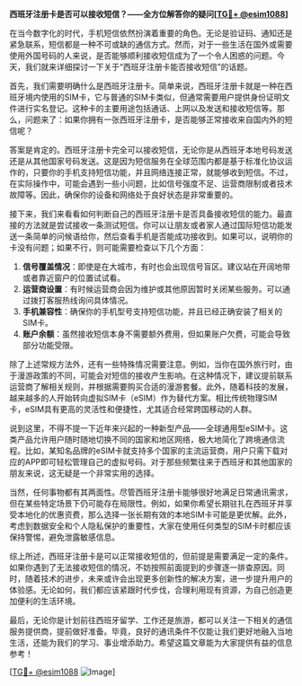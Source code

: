 **西班牙注册卡是否可以接收短信？——全方位解答你的疑问[[TG💪+ @esim1088](https://t.me/s/esim1088)]**

在当今数字化的时代，手机短信依然扮演着重要的角色。无论是验证码、通知还是紧急联系，短信都是一种不可或缺的通信方式。然而，对于一些生活在国外或需要使用外国号码的人来说，是否能够顺利接收短信成为了一个令人困惑的问题。今天，我们就来详细探讨一下关于“西班牙注册卡能否接收短信”的话题。

首先，我们需要明确什么是西班牙注册卡。简单来说，西班牙注册卡就是一种在西班牙境内使用的SIM卡，它与普通的SIM卡类似，但通常需要用户提供身份证明文件进行实名登记。这种卡的主要用途包括通话、上网以及发送和接收短信等。那么，问题来了：如果你拥有一张西班牙注册卡，是否能够正常接收来自国内外的短信呢？

答案是肯定的。西班牙注册卡完全可以接收短信，无论你是从西班牙本地号码发送还是从其他国家号码发送。这是因为短信服务在全球范围内都是基于标准化协议运作的，只要你的手机支持短信功能，并且网络连接正常，就能够收到短信。不过，在实际操作中，可能会遇到一些小问题，比如信号强度不足、运营商限制或者技术故障等。因此，确保你的设备和网络处于良好状态是非常重要的。

接下来，我们来看看如何判断自己的西班牙注册卡是否具备接收短信的能力。最直接的方法就是尝试接收一条测试短信。你可以让朋友或者家人通过国际短信功能发送一条简单的问候语给你，然后查看手机是否能成功接收到。如果可以，说明你的卡没有问题；如果不行，则可能需要检查以下几个方面：

1. **信号覆盖情况**：即使是在大城市，有时也会出现信号盲区。建议站在开阔地带或者靠近窗户的位置试试看。
2. **运营商设置**：有时候运营商会因为维护或其他原因暂时关闭某些服务。可以通过拨打客服热线询问具体情况。
3. **手机兼容性**：确保你的手机型号支持短信功能，并且已经正确安装了相关的SIM卡。
4. **账户余额**：虽然接收短信本身不需要额外费用，但如果账户欠费，可能会导致部分功能受限。

除了上述常规方法外，还有一些特殊情况需要注意。例如，当你在国外旅行时，由于漫游政策的不同，可能会对短信的接收产生影响。在这种情况下，建议提前联系运营商了解相关规则，并根据需要购买合适的漫游套餐。此外，随着科技的发展，越来越多的人开始转向虚拟SIM卡（eSIM）作为替代方案。相比传统物理SIM卡，eSIM具有更高的灵活性和便捷性，尤其适合经常跨国移动的人群。

说到这里，不得不提一下近年来兴起的一种新型产品——全球通用型eSIM卡。这类产品允许用户随时随地切换不同的国家和地区网络，极大地简化了跨境通信流程。比如，某知名品牌的eSIM卡就支持多个国家的主流运营商，用户只需下载对应的APP即可轻松管理自己的虚拟号码。对于那些频繁往来于西班牙和其他国家的朋友来说，这无疑是一个非常实用的选择。

当然，任何事物都有其两面性。尽管西班牙注册卡能够很好地满足日常通讯需求，但在某些特定场景下仍可能存在局限性。例如，如果你希望长期驻扎在西班牙并享受本地化的优惠资费，那么选择一张长期有效的本地SIM卡可能是更优解。此外，考虑到数据安全和个人隐私保护的重要性，大家在使用任何类型的SIM卡时都应该保持警惕，避免泄露敏感信息。

综上所述，西班牙注册卡是可以正常接收短信的，但前提是需要满足一定的条件。如果你遇到了无法接收短信的情况，不妨按照前面提到的步骤逐一排查原因。同时，随着技术的进步，未来或许会出现更多创新性的解决方案，进一步提升用户的体验感。无论如何，我们都应该紧跟时代步伐，合理利用现有资源，为自己创造更加便利的生活环境。

最后，无论你是计划前往西班牙留学、工作还是旅游，都可以关注一下相关的通信服务提供商，提前做好准备。毕竟，良好的通讯条件不仅能让我们更好地融入当地生活，还能为我们的学习、事业增添助力。希望这篇文章能为大家提供有益的信息参考！

[[TG💪+ @esim1088](https://t.me/s/esim1088) ![Image](https://i.postimg.cc/4NQfJmqS/Snipaste-2025-05-13-00-14-12.png)]